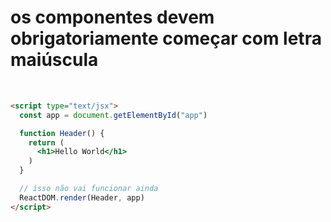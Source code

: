 # os componentes devem obrigatoriamente começar com letra maiúscula

<br />

```html {all|4-8|11}
<script type="text/jsx">
  const app = document.getElementById("app")

  function Header() {
    return (
      <h1>Hello World</h1>
    )
  }

  // isso não vai funcionar ainda
  ReactDOM.render(Header, app)
</script>
```

<style>
code {
  @apply text-xl !important;
}
</style>

<!-- 
- para diferenciar do HTML e JavaScript simples.
-->
